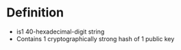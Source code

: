 ---
---

# Definition
- is1 40-hexadecimal-digit string
- Contains 1 cryptographically strong hash of 1 public key
